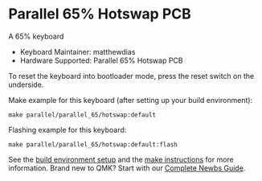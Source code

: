 # Parallel 65% Hotswap PCB

A 65% keyboard

-   Keyboard Maintainer: matthewdias
-   Hardware Supported: Parallel 65% Hotswap PCB

To reset the keyboard into bootloader mode, press the reset switch on the underside.

Make example for this keyboard (after setting up your build environment):

    make parallel/parallel_65/hotswap:default

Flashing example for this keyboard:

    make parallel/parallel_65/hotswap:default:flash

See the [build environment setup](https://docs.qmk.fm/#/getting_started_build_tools) and the [make instructions](https://docs.qmk.fm/#/getting_started_make_guide) for more information. Brand new to QMK? Start with our [Complete Newbs Guide](https://docs.qmk.fm/#/newbs).
